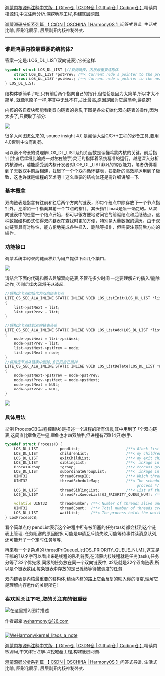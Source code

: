 [鸿蒙内核源码注释中文版 【 Gitee仓 ](https://gitee.com/weharmony/kernel_liteos_a_note)|[ CSDN仓 ](https://codechina.csdn.net/kuangyufei/kernel_liteos_a_note)|[ Github仓 ](https://github.com/kuangyufei/kernel_liteos_a_note)|[ Coding仓 】](https://weharmony.coding.net/public/harmony/kernel_liteos_a_note/git/files)精读内核源码,中文注解分析.深挖地基工程,构建底层网图.

[鸿蒙源码分析系列篇 【 CSDN ](https://blog.csdn.net/kuangyufei/article/details/108727970)[| OSCHINA ](https://my.oschina.net/u/3751245/blog/4626852)[| HarmonyOS 】](https://weharmony.github.io/)问答式导读, 生活式比喻, 图形化展示, 层层剥开内核神秘外衣.

---

### 谁是鸿蒙内核最重要的结构体? 

答案一定是: LOS\_DL\_LIST(双向链表),它长这样.

```cpp
typedef struct LOS_DL_LIST {//双向链表，内核最重要结构体
    struct LOS_DL_LIST *pstPrev; /**< Current node's pointer to the previous node *///前驱节点(左手)
    struct LOS_DL_LIST *pstNext; /**< Current node's pointer to the next node *///后继节点(右手)
} LOS_DL_LIST;
```

结构体够简单了吧,只有前后两个指向自己的指针,但恰恰是因为太简单,所以才太不简单. 就像氢原子一样,宇宙中无处不在,占比最高,原因是因为它最简单,最稳定!

内核的各自模块都能看到双向链表的身影,下图是各处初始化双向链表的操作,因为太多了,只截取了部分:

![](https://img-blog.csdnimg.cn/20200917171547946.png?x-oss-process=image/watermark,type_ZmFuZ3poZW5naGVpdGk,shadow_10,text_aHR0cHM6Ly9ibG9nLmNzZG4ubmV0L2t1YW5neXVmZWk=,size_16,color_FFFFFF,t_70)

很多人问图怎么来的, source insight 4.0 是阅读大型C/C++工程的必备工具,要用4.0否则中文有乱码.

可以豪不夸张的说理解LOS\_DL\_LIST及相关函数是读懂鸿蒙内核的关键。前后指针(注者后续将比喻成一对左右触手)灵活的指挥着系统精准的运行，越是深入分析内核源码，越能感受到内核开发者对LOS\_DL\_LIST非凡的驾驭能力，笔者仿佛看到了无数双手前后相连，拉起了一个个双向循环链表，把指针的高效能运用到了极致，这也许就是编程的艺术吧！这么重要的结构体还是需详细讲解一下.

### 基本概念

双向链表是指含有往前和往后两个方向的链表，即每个结点中除存放下一个节点指针外，还增加一个指向其前一个节点的指针。其头指针head是唯一确定的。从双向链表中的任意一个结点开始，都可以很方便地访问它的前驱结点和后继结点，这种数据结构形式使得双向链表在查找时更加方便，特别是大量数据的遍历。由于双向链表具有对称性，能方便地完成各种插入、删除等操作，但需要注意前后方向的操作。

### 功能接口

鸿蒙系统中的双向链表模块为用户提供下面几个接口。

![](https://img-blog.csdnimg.cn/img_convert/2991b499e4191cb7fdd733f10e13ae05.png)

请结合下面的代码和图去理解双向链表,不管花多少时间,一定要理解它的插入/删除动作, 否则后续内容将无从谈起. 

```cpp
//将指定节点初始化为双向链表节点
LITE_OS_SEC_ALW_INLINE STATIC INLINE VOID LOS_ListInit(LOS_DL_LIST *list)
{
    list->pstNext = list;
    list->pstPrev = list;
}

//将指定节点挂到双向链表头部
LITE_OS_SEC_ALW_INLINE STATIC INLINE VOID LOS_ListAdd(LOS_DL_LIST *list, LOS_DL_LIST *node)
{
    node->pstNext = list->pstNext;
    node->pstPrev = list;
    list->pstNext->pstPrev = node;
    list->pstNext = node;
}
//将指定节点从链表中删除,自己把自己摘掉
LITE_OS_SEC_ALW_INLINE STATIC INLINE VOID LOS_ListDelete(LOS_DL_LIST *node)
{
    node->pstNext->pstPrev = node->pstPrev;
    node->pstPrev->pstNext = node->pstNext;
    node->pstNext = NULL;
    node->pstPrev = NULL;
}
```

![](https://img-blog.csdnimg.cn/20210108142534112.jpg?x-oss-process=image/watermark,type_ZmFuZ3poZW5naGVpdGk,shadow_10,text_aHR0cHM6Ly9ibG9nLmNzZG4ubmV0L2t1YW5neXVmZWk=,size_16,color_FFFFFF,t_70)​

### 具体用法

举例 ProcessCB(进程控制块)是描述一个进程的所有信息,其中用到了 7个双向链表,这简直比章鱼还牛逼,章鱼也才四双触手,但进程有7双(14只)触手.

```cpp
typedef struct ProcessCB {
    LOS_DL_LIST          pendList;                     /**< Block list to which the process belongs */ //进程所属的阻塞列表,如果因拿锁失败,就由此节点挂到等锁链表上
    LOS_DL_LIST          childrenList;                 /**< my children process list */	//孩子进程都挂到这里,形成双循环链表
    LOS_DL_LIST          exitChildList;                /**< my exit children process list */	//那些要退出孩子进程挂到这里，白发人送黑发人。
    LOS_DL_LIST          siblingList;                  /**< linkage in my parent's children list */ //兄弟进程链表, 56个民族是一家,来自同一个父进程.
    ProcessGroup         *group;                       /**< Process group to which a process belongs */ //所属进程组
    LOS_DL_LIST          subordinateGroupList;         /**< linkage in my group list */ //进程是组长时,有哪些组员进程
    UINT32               threadGroupID;                /**< Which thread group , is the main thread ID of the process */ //哪个线程组是进程的主线程ID
    UINT32               threadScheduleMap;            /**< The scheduling bitmap table for the thread group of the
                                                            process */ //进程的各线程调度位图
    LOS_DL_LIST          threadSiblingList;            /**< List of threads under this process *///进程的线程(任务)列表
    LOS_DL_LIST          threadPriQueueList[OS_PRIORITY_QUEUE_NUM]; /**< The process's thread group schedules the
                                                                         priority hash table */	//进程的线程组调度优先级哈希表
    volatile UINT32      threadNumber; /**< Number of threads alive under this process */	//此进程下的活动线程数
    UINT32               threadCount;  /**< Total number of threads created under this process */	//在此进程下创建的线程总数
    LOS_DL_LIST          waitList;     /**< The process holds the waitLits to support wait/waitpid *///进程持有等待链表以支持wait/waitpid
} LosProcessCB;
```

看个简单点的 pendList表示这个进程中所有被阻塞的任务(task)都会挂到这个链表上管理. 任务阻塞的原因很多,可能是申请互斥锁失败,可能等待事件读消息队列,还可能开了一个定时任务等等.

再来看一个复杂点的 threadPriQueueList\[OS\_PRIORITY\_QUEUE_NUM\] ,这又是干嘛的?从名字可以看出来是线程的队列链表,在鸿蒙内核线程就是任务(task),任务分等了32个优先级,同级的任务放在同一个双向链表中, 32级就是32个双向链表,所以是个链表数组,每条链表中存放的是已就绪等待被调度的任务.

双向链表是内核最重要的结构体,精读内核的路上它会反复的映入你的眼帘,理解它是理解内存运作的关键所在!

### **喜欢就关注下吧,您的关注真的很重要**

![在这里插入图片描述](https://gitee.com/weharmony/kernel_liteos_a_note/raw/master/zzz/pic/other/wxcode.png)

作者邮箱:weharmony@126.com

---

[![WeHarmony/kernel_liteos_a_note](https://gitee.com/weharmony/kernel_liteos_a_note/widgets/widget_card.svg?colors=4183c4,ffffff,ffffff,e3e9ed,666666,9b9b9b)](https://gitee.com/weharmony/kernel_liteos_a_note)

[鸿蒙内核源码注释中文版 【 Gitee仓 ](https://gitee.com/weharmony/kernel_liteos_a_note)|[ CSDN仓 ](https://codechina.csdn.net/kuangyufei/kernel_liteos_a_note)|[ Github仓 ](https://github.com/kuangyufei/kernel_liteos_a_note)|[ Coding仓 】](https://weharmony.coding.net/public/harmony/kernel_liteos_a_note/git/files)精读内核源码,中文详细注解.深挖地基工程,构建底层网图.

[鸿蒙源码分析系列篇 【 CSDN ](https://blog.csdn.net/kuangyufei/article/details/108727970)[| OSCHINA ](https://my.oschina.net/u/3751245/blog/4626852)[| HarmonyOS 】](https://weharmony.github.io/)问答式导读, 生活式比喻, 图形化展示, 层层剥开内核神秘外衣.
